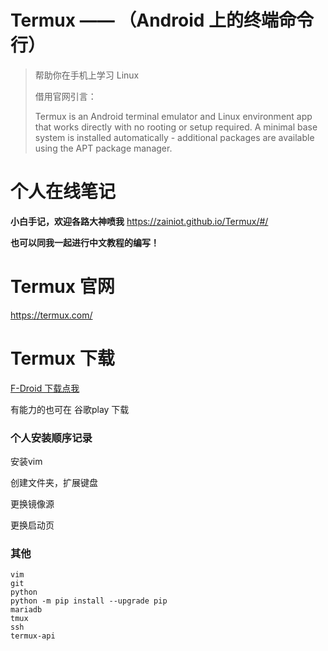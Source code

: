 # Termux  —— （Android 上的终端命令行）

> 帮助你在手机上学习 Linux
>
> 借用官网引言：
>
> Termux is an Android terminal emulator and Linux environment app that works directly with no rooting or setup required. A minimal base system is installed automatically - additional packages are available using the APT package manager.

# 个人在线笔记

**小白手记，欢迎各路大神喷我**  https://zainiot.github.io/Termux/#/

**也可以同我一起进行中文教程的编写！**

# Termux 官网 

https://termux.com/

# Termux 下载

[F-Droid 下载点我](https://f-droid.org/packages/com.termux/)

有能力的也可在 谷歌play 下载

### 个人安装顺序记录

安装vim

创建文件夹，扩展键盘

更换镜像源

更换启动页

### 其他

```
vim
git 
python  
python -m pip install --upgrade pip
mariadb
tmux
ssh
termux-api
```